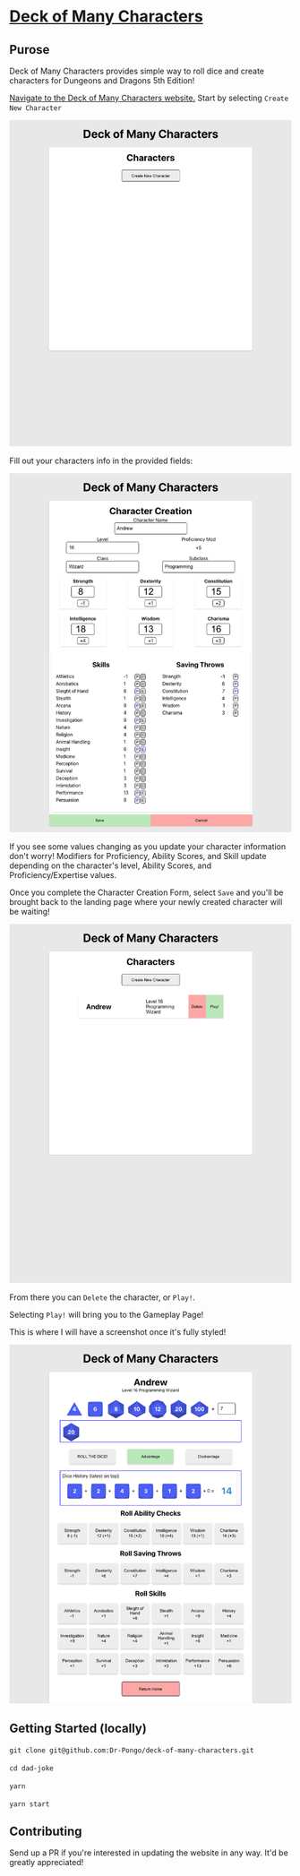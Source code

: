 # [Deck of Many Characters](https://www.deckofmanycharacters.com/)

## Purose
Deck of Many Characters provides simple way to roll dice and create characters for Dungeons and Dragons 5th Edition! 

[Navigate to the Deck of Many Characters website.](https://www.deckofmanycharacters.com/) Start by selecting `Create New Character`

![Ladingpage Screenshot](./public/README_Screenshots/landingPage.png)

Fill out your characters info in the provided fields:

![Character Create Page](./public/README_Screenshots/characterCreatePage.png)

If you see some values changing as you update your character information don't worry! Modifiers for Proficiency, Ability Scores, and Skill update depending on the character's level, Ability Scores, and Proficiency/Expertise values. 

Once you complete the Character Creation Form, select `Save` and you'll be brought back to the landing page where your newly created character will be waiting!

![Populated Ladingpage Screenshot](./public/README_Screenshots/UpdatedHome.png)

From there you can `Delete` the character, or `Play!`. 

Selecting `Play!` will bring you to the Gameplay Page!

This is where I will have a screenshot once it's fully styled! 

![gameplay](./public/README_Screenshots/playPage.png)

## Getting Started (locally)

```
git clone git@github.com:Dr-Pongo/deck-of-many-characters.git

cd dad-joke

yarn

yarn start
```

## Contributing

Send up a PR if you're interested in updating the website in any way. It'd be greatly appreciated!
